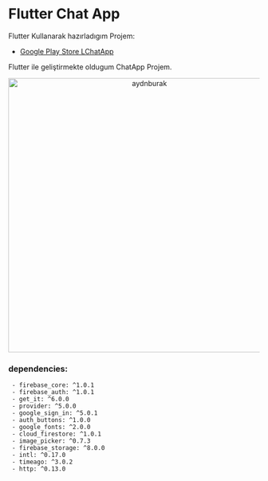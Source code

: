 # Flutter Chat App

Flutter Kullanarak hazırladıgım Projem:

- [Google Play Store LChatApp](https://play.google.com/store/apps/details?id=com.burakaydin.chat_app)

Flutter ile geliştirmekte oldugum ChatApp Projem.

<p align="center">
  <img height="550" align="center" src="https://user-images.githubusercontent.com/55949311/118159804-29ebac80-b426-11eb-9ae9-f8ad4f587e63.gif" alt="aydnburak"/>
</p>

### dependencies:
```
 - firebase_core: ^1.0.1
 - firebase_auth: ^1.0.1
 - get_it: ^6.0.0
 - provider: ^5.0.0
 - google_sign_in: ^5.0.1
 - auth_buttons: ^1.0.0
 - google_fonts: ^2.0.0
 - cloud_firestore: ^1.0.1
 - image_picker: ^0.7.3
 - firebase_storage: ^8.0.0
 - intl: ^0.17.0
 - timeago: ^3.0.2
 - http: ^0.13.0
```





